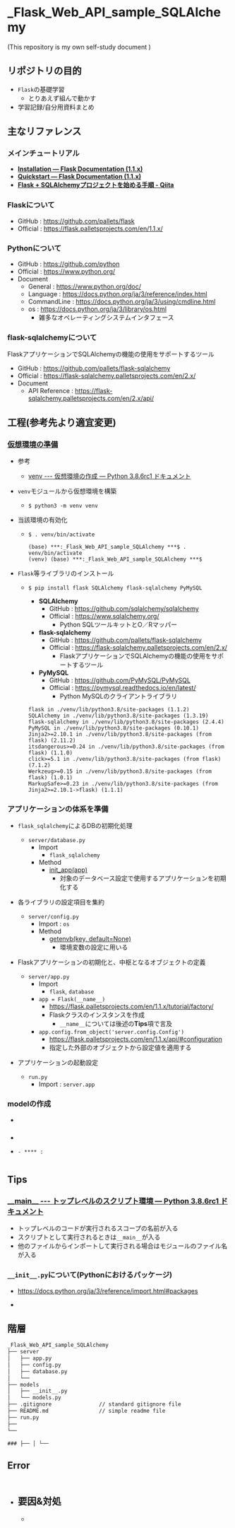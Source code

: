 # _Flask_Web_API_sample_SQLAlchemy

(This repository is my own self-study document
)

## リポジトリの目的

- ``Flask``の基礎学習
  - とりあえず組んで動かす
- 学習記録/自分用資料まとめ

## 主なリファレンス

### メインチュートリアル

- **[Installation — Flask Documentation (1.1.x)](https://flask.palletsprojects.com/en/1.1.x/installation/)**
- **[Quickstart — Flask Documentation (1.1.x)](https://flask.palletsprojects.com/en/1.1.x/quickstart/)**
- **[Flask + SQLAlchemyプロジェクトを始める手順 - Qiita](https://qiita.com/shirakiya/items/0114d51e9c189658002e#comments)**

### **Flask**について

- GitHub : <https://github.com/pallets/flask>
- Official : <https://flask.palletsprojects.com/en/1.1.x/>

### **Python**について

- GitHub : <https://github.com/python>
- Official : <https://www.python.org/>
- Document
  - General : <https://www.python.org/doc/>
  - Language : <https://docs.python.org/ja/3/reference/index.html>
  - CommandLine : <https://docs.python.org/ja/3/using/cmdline.html>
  - os : <https://docs.python.org/ja/3/library/os.html>
    - 雑多なオペレーティングシステムインタフェース

### **flask-sqlalchemy**について

FlaskアプリケーションでSQLAlchemyの機能の使用をサポートするツール

- GitHub : <https://github.com/pallets/flask-sqlalchemy>
- Official : <https://flask-sqlalchemy.palletsprojects.com/en/2.x/>
- Document
  - API Reference : <https://flask-sqlalchemy.palletsprojects.com/en/2.x/api/>

## 工程(参考先より適宜変更)

### [仮想環境の準備](https://flask.palletsprojects.com/en/1.1.x/installation/#virtual-environments)

- 参考
  - [venv --- 仮想環境の作成 — Python 3.8.6rc1 ドキュメント](https://docs.python.org/ja/3/library/venv.html#module-venv)

- ``venv``モジュールから仮想環境を構築
  - ``$ python3 -m venv venv``

- 当該環境の有効化
  - ``$ . venv/bin/activate``

    ~~~log
    (base) ***:_Flask_Web_API_sample_SQLAlchemy ***$ . venv/bin/activate
    (venv) (base) ***:_Flask_Web_API_sample_SQLAlchemy ***$
    ~~~

- ``Flask``等ライブラリのインストール
  - ``$ pip install flask SQLAlchemy flask-sqlalchemy PyMySQL``
    - **SQLAlchemy**
      - GitHub : <https://github.com/sqlalchemy/sqlalchemy>
      - Official : <https://www.sqlalchemy.org/>
        - Python SQLツールキットとO／Rマッパー
    - **flask-sqlalchemy**
      - GitHub : <https://github.com/pallets/flask-sqlalchemy>
      - Official : <https://flask-sqlalchemy.palletsprojects.com/en/2.x/>
        - FlaskアプリケーションでSQLAlchemyの機能の使用をサポートするツール
    - **PyMySQL**
      - GitHub : <https://github.com/PyMySQL/PyMySQL>
      - Official : <https://pymysql.readthedocs.io/en/latest/>
        - Python MySQLのクライアントライブラリ

    ~~~log
    flask in ./venv/lib/python3.8/site-packages (1.1.2)
    SQLAlchemy in ./venv/lib/python3.8/site-packages (1.3.19)
    flask-sqlalchemy in ./venv/lib/python3.8/site-packages (2.4.4)
    PyMySQL in ./venv/lib/python3.8/site-packages (0.10.1)
    Jinja2>=2.10.1 in ./venv/lib/python3.8/site-packages (from flask) (2.11.2)
    itsdangerous>=0.24 in ./venv/lib/python3.8/site-packages (from flask) (1.1.0)
    click>=5.1 in ./venv/lib/python3.8/site-packages (from flask) (7.1.2)
    Werkzeug>=0.15 in ./venv/lib/python3.8/site-packages (from flask) (1.0.1)
    MarkupSafe>=0.23 in ./venv/lib/python3.8/site-packages (from Jinja2>=2.10.1->flask) (1.1.1)
    ~~~

### アプリケーションの体系を準備

- ``flask_sqlalchemy``によるDBの初期化処理
  - ``server/database.py``
    - Import
      - ``flask_sqlalchemy``
    - Method
      - [init_app(app)](https://flask-sqlalchemy.palletsprojects.com/en/2.x/api/#flask_sqlalchemy.SQLAlchemy.init_app)
        - 対象のデータベース設定で使用するアプリケーションを初期化する

- 各ライブラリの設定項目を集約
  - ``server/config.py``
    - Import : ``os``
    - Method
      - [getenvb(key, default=None)](https://docs.python.org/ja/3/library/os.html#os.getenvb)
        - 環境変数の設定に用いる

- Flaskアプリケーションの初期化と、中枢となるオブジェクトの定義
  - ``server/app.py``
    - Import
      - ``flask``, ``database``
    - ``app = Flask(__name__)``
      - <https://flask.palletsprojects.com/en/1.1.x/tutorial/factory/>
      - Flaskクラスのインスタンスを作成
        - ``__name__``については後述の**Tips**項で言及
    - ``app.config.from_object('server.config.Config')``
      - <https://flask.palletsprojects.com/en/1.1.x/api/#configuration>
      - 指定した外部のオブジェクトから設定値を適用する
- アプリケーションの起動設定
  - ``run.py``
    - Import : ``server.app``

### modelの作成

- 


### 

- ````
- ````
  - **** : 


## Tips

### [\_\_main\_\_ --- トップレベルのスクリプト環境 — Python 3.8.6rc1 ドキュメント](https://docs.python.org/ja/3/library/__main__.html)

- トップレベルのコードが実行されるスコープの名前が入る
- スクリプトとして実行されるときは``__main__``が入る
- 他のファイルからインポートして実行される場合はモジュールのファイル名が入る

### ``__init__.py``について(Pythonにおけるパッケージ)

- <https://docs.python.org/ja/3/reference/import.html#packages>

- []()


## 階層

~~~txt
_Flask_Web_API_sample_SQLAlchemy
├── server
│   ├── app.py
│   ├── config.py
│   ├── database.py
│   └── 
├── models
│   ├── __init__.py
│   └── models.py
├── .gitignore               // standard gitignore file
├── README.md                // simple readme file
├── run.py
├── 
└── 

### ├── │ └──
~~~

## Error

### 

~~~error

~~~

- 要因&対処
  - 
    - 
